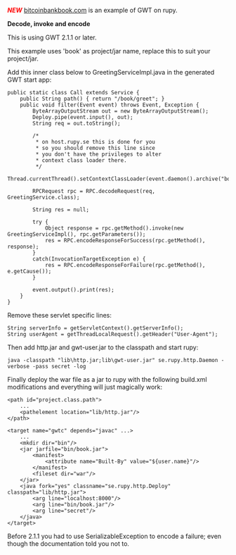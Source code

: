 <font color='red'><b><i>NEW</i></b></font> [bitcoinbankbook.com](http://bitcoinbankbook.com) is an example of GWT on rupy.

**Decode, invoke and encode**

This is using GWT 2.1.1 or later.

This example uses 'book' as project/jar name, replace this to suit your project/jar.

Add this inner class below to GreetingServiceImpl.java in the generated GWT start app:

```
public static class Call extends Service {
	public String path() { return "/book/greet"; }
	public void filter(Event event) throws Event, Exception {
		ByteArrayOutputStream out = new ByteArrayOutputStream();
		Deploy.pipe(event.input(), out);
		String req = out.toString();

		/*
		 * on host.rupy.se this is done for you
		 * so you should remove this line since
		 * you don't have the privileges to alter
		 * context class loader there.
		 */
		Thread.currentThread().setContextClassLoader(event.daemon().archive("book"));

		RPCRequest rpc = RPC.decodeRequest(req, GreetingService.class);		  

		String res = null;

		try {
			Object response = rpc.getMethod().invoke(new GreetingServiceImpl(), rpc.getParameters());
			res = RPC.encodeResponseForSuccess(rpc.getMethod(), response);
		}
		catch(InvocationTargetException e) {
			res = RPC.encodeResponseForFailure(rpc.getMethod(), e.getCause());
		}

		event.output().print(res);
	}
}
```

Remove these servlet specific lines:

```
String serverInfo = getServletContext().getServerInfo();
String userAgent = getThreadLocalRequest().getHeader("User-Agent");
```

Then add http.jar and gwt-user.jar to the classpath and start rupy:

```
java -classpath "lib\http.jar;lib\gwt-user.jar" se.rupy.http.Daemon -verbose -pass secret -log
```

Finally deploy the war file as a jar to rupy with the following build.xml modifications and everything will just magically work:

```
<path id="project.class.path">
	...
	<pathelement location="lib/http.jar"/>
</path>

<target name="gwtc" depends="javac" ...>
	...
	<mkdir dir="bin"/>
	<jar jarfile="bin/book.jar">
		<manifest>
			<attribute name="Built-By" value="${user.name}"/>
		</manifest>
		<fileset dir="war"/>
	</jar>
	<java fork="yes" classname="se.rupy.http.Deploy" classpath="lib/http.jar">
		<arg line="localhost:8000"/>
		<arg line="bin/book.jar"/>
		<arg line="secret"/>
  	</java>
</target>
```

Before 2.1.1 you had to use SerializableException to encode a failure; even though the documentation told you not to.